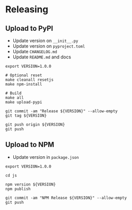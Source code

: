 # Releasing

## Upload to PyPI

- Update version on `__init__.py`
- Update version on `pyproject.toml`
- Update `CHANGELOG.md`
- Update `README.md` and docs

```shell
export VERSION=1.0.0

# Optional reset
make cleanall resetjs
make npm-install

# Build
make all
make upload-pypi

git commit -am "Release ${VERSION}" --allow-empty
git tag ${VERSION}

git push origin ${VERSION}
git push
```

## Upload to NPM

- Update version in `package.json`

```shell
export VERSION=1.0.0

cd js

npm version ${VERSION}
npm publish

git commit -am "NPM Release ${VERSION}" --allow-empty
git push
```
